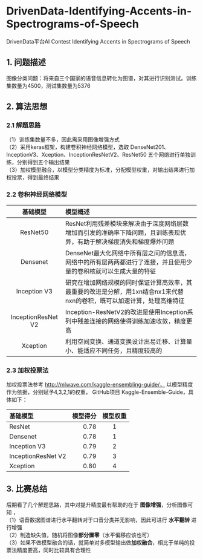 # DrivenData-Identifying-Accents-in-Spectrograms-of-Speech
DrivenData平台AI Contest  Identifying Accents in Spectrograms of Speech 

## 1. 问题描述
图像分类问题：将来自三个国家的语音信息转化为图谱，对其进行识别测试。训练集数量为4500，测试集数量为5376
## 2. 算法思想
### 2.1 解题思路
（1）训练集数量不多，因此需采用图像增强方式        
（2）采用keras框架，构建卷积神经网络模型，选取 DenseNet201、InceptionV3、Xception、InceptionResNetV2、ResNet50 五个网络进行单独训练，分别得到五个输出结果        
（3）加权模型融合，以模型分类精度为标准，分配模型权重，对输出结果进行加权投票，得到最终结果 
### 2.2 卷积神经网络模型

| 基础模型 | 模型概述 |    
| :-----:| :---- |   
| ResNet50 | ResNet利用残差模块来解决由于深度网络层数增加而引发的准确率下降问题，且训练表现优异，有助于解决梯度消失和梯度爆炸问题 |   
| Densenet | DenseNet最大化网络中所有层之间的信息流，网络中的所有层两两都进行了连接，并且使用少量的卷积核就可以生成大量的特征 |       
| Inception V3 | 研究在增加网络规模的同时保证计算高效率，其最重要的改进是分解，用1xn结合nx1来代替nxn的卷积，既可以加速计算，处理高维特征|  
| InceptionResNet V2 | Inception-ResNetV2的改进是使用Inception系列中残差连接的网络使得训练加速收敛，精度更高|    
| Xception | 利用空间变换、通道变换设计出易迁移、计算量小、能适应不同任务，且精度较高的 | 

### 2.3 加权投票法
加权投票法参考 http://mlwave.com/kaggle-ensembling-guide/， 以模型精度作为依据，分别赋予4,3,2,1的权重， GitHub项目 Kaggle-Ensemble-Guide，具体如下：                 

| 基础模型 | 模型得分 | 模型权重 |     
| :-----| ----: | :----: |   
| ResNet | 0.78 | 1 |     
| Densenet | 0.78 | 1 |       
| Inception V3 | 0.79 | 2 |  
| InceptionResNet V2 | 0.79 | 3 |   
| Xception | 0.80 | 4 | 

## 3. 比赛总结
后期看了几个解题思路，其中对提升精度最有帮助的在于 **图像增强**，分析图像可知 ，         
（1）语音数据图谱进行水平翻转对于口音分类并无影响，因此可进行 **水平翻转** 进行增强       
（2）制造缺失值，随机将图像**部分置零**（水平偏移应该也可）         
（3）如果不做模型融合的话，就简单对多模型输出做**加权融合**，相比于单纯的投票法精度要高，同时比较具有合理性     
